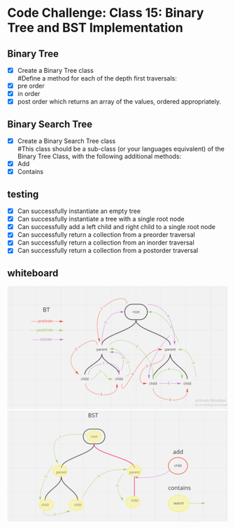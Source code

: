 # Code Challenge: Class 15: Binary Tree and BST Implementation

## Binary Tree

- [x] Create a Binary Tree class  
       #Define a method for each of the depth first traversals:
- [x] pre order
- [x] in order
- [x] post order which returns an array of the values, ordered appropriately.

## Binary Search Tree

- [x] Create a Binary Search Tree class  
       #This class should be a sub-class (or your languages equivalent) of the Binary Tree Class, with the following additional methods:
- [x] Add
- [x] Contains

## testing

- [x] Can successfully instantiate an empty tree
- [x] Can successfully instantiate a tree with a single root node
- [x] Can successfully add a left child and right child to a single root node
- [x] Can successfully return a collection from a preorder traversal
- [x] Can successfully return a collection from an inorder traversal
- [x] Can successfully return a collection from a postorder traversal

## whiteboard

![bt](img/bt.PNG)
![bst](img/bst.PNG)
